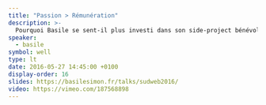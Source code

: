 ```yaml
---
title: "Passion > Rémunération"
description: >-
  Pourquoi Basile se sent-il plus investi dans son side-project bénévole que dans son travail ? Est-ce vraiment si antinomique ? Comment les deux peuvent-ils se nourrir l'un de l'autre ? La réponse par l'exemple, à travers l'histoire du projet de l'ONG [Airwars](http://airwars.org/), devenu aujourd'hui une des principales sources d'information pour recenser les victimes civiles des frappes de la coalition en Syrie et en Irak.
speaker:
  - basile
symbol: well
type: lt
date: 2016-05-27 14:45:00 +0100
display-order: 16
slides: https://basilesimon.fr/talks/sudweb2016/
video: https://vimeo.com/187568898
---
```

